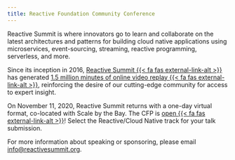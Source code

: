 ```yaml
---
title: Reactive Foundation Community Conference
---
```

Reactive Summit is where innovators go to learn and collaborate on the latest architectures and patterns for building cloud native applications using microservices, event-sourcing, streaming, reactive programming, serverless, and more.

Since its inception in 2016, <a href="https://www.reactivesummit.org/" target="_blank">Reactive Summit {{< fa fas external-link-alt >}}</a> has generated <a href="https://www.youtube.com/channel/UChUrUs_xAW2YiSV7iBWkzhw" target="_blank">1.5 million minutes of online video replay {{< fa fas external-link-alt >}}</a>, reinforcing the desire of our cutting-edge community for access to expert insight.

On November 11, 2020, Reactive Summit returns with a one-day virtual format, co-located with Scale by the Bay. The CFP is <a href="https://www.scale.bythebay.io/cfp" target="_blank">open {{< fa fas external-link-alt >}}</a>! Select the Reactive/Cloud Native track for your talk submission.

For more information about speaking or sponsoring, please email info@reactivesummit.org.